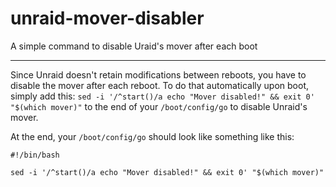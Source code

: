 # unraid-mover-disabler
A simple command to disable Uraid's mover after each boot

---
Since Unraid doesn't retain modifications between reboots, you have to disable the mover after each reboot.
To do that automatically upon boot, simply add this: 
`sed -i '/^start()/a echo "Mover disabled!" && exit 0' "$(which mover)"` to the end of your `/boot/config/go` to disable Unraid's mover.

At the end, your `/boot/config/go` should look like something like this:
```
#!/bin/bash

sed -i '/^start()/a echo "Mover disabled!" && exit 0' "$(which mover)"
```

